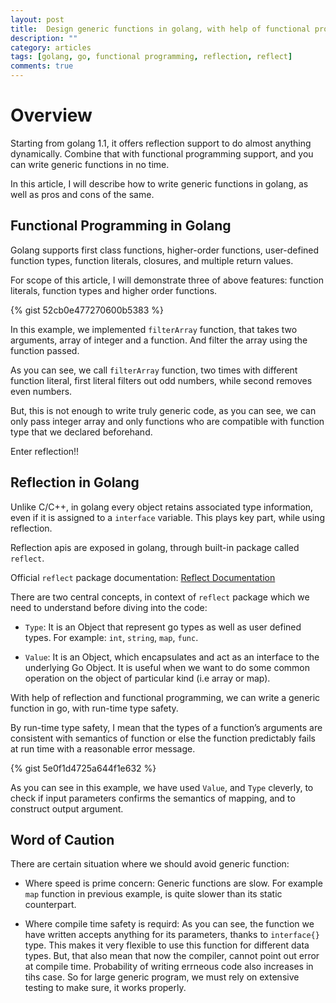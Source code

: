 ```yaml
---
layout: post
title:  Design generic functions in golang, with help of functional programming and reflection
description: ""
category: articles
tags: [golang, go, functional programming, reflection, reflect]
comments: true
---
```


Overview
========
Starting from golang 1.1, it offers reflection support to do almost anything dynamically. Combine that with functional programming support, and you can write generic functions in no time.

In this article, I will describe how to write generic functions in golang, as well as pros and cons of the same.

Functional Programming in Golang
--------------------------------
Golang supports first class functions, higher-order functions, user-defined function types, function literals, closures, and multiple return values. 

For scope of this article, I will demonstrate three of above features: function literals, function types and higher order functions.

{% gist 52cb0e477270600b5383 %}

In this example, we implemented `filterArray` function, that takes two arguments, array of integer and a function. And filter the array using the function passed.

As you can see, we call `filterArray` function, two times with different function literal, first literal filters out odd numbers, while second removes even numbers.

But, this is not enough to write truly generic code, as you can see, we can only pass integer array and only functions who are compatible with function type that we declared beforehand. 

Enter reflection!!

Reflection in Golang 
--------------------
Unlike C/C++, in golang every object retains associated type information, even if it is assigned to a `interface` variable. This plays key part, while using reflection.

Reflection apis are exposed in golang, through built-in package called `reflect`.

Official `reflect` package documentation: [Reflect Documentation](http://golang.org/pkg/reflect/)

There are two central concepts, in context of `reflect` package which we need to understand before diving into the code:

* `Type`: It is an Object that represent go types as well as user defined types. For example: `int`, `string`, `map`, `func`.

* `Value`: It is an Object, which encapsulates and act as an interface to the underlying Go Object. It is useful when we want to do some common operation on the object of particular kind (i.e array or map).

With help of reflection and functional programming, we can write a generic function in go, with run-time type safety.

By run-time type safety, I mean that the types of a function’s arguments are consistent with semantics of function or else the function predictably fails at run time with a reasonable error message. 

{% gist 5e0f1d4725a644f1e632 %}

As you can see in this example, we have used `Value`, and `Type` cleverly, to check if input parameters confirms the semantics of mapping, and to construct output argument.

Word of Caution
---------------
There are certain situation where we should avoid generic function:

* Where speed is prime concern: Generic functions are slow. For example `map` function in previous example, is quite slower than its static counterpart. 

* Where compile time safety is requird: As you can see, the function we have written accepts anything for its parameters, thanks to `interface{}` type. This makes it very flexible to use this function for different data types. But, that also mean that now the compiler, cannot point out error at compile time. Probability of writing errneous code also increases in tihs case. So for large generic program, we must rely on extensive testing to make sure, it works properly.



